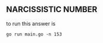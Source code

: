 NARCISSISTIC NUMBER
--------------------


to run this answer is

```shell
go run main.go -n 153
```